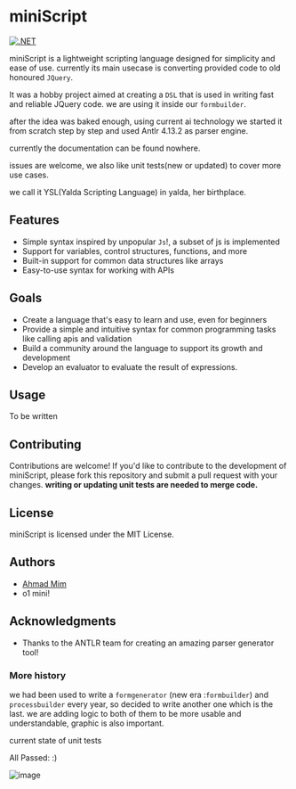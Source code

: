 # miniScript 

[![.NET](https://github.com/tunnelsoft/miniScript/actions/workflows/dotnet.yml/badge.svg?branch=main&event=push)](https://github.com/tunnelsoft/miniScript/actions/workflows/dotnet.yml)

miniScript is a lightweight scripting language designed for simplicity and ease of use. 
currently its main usecase is converting provided code to old honoured `JQuery`.

It was a hobby project aimed at creating a `DSL` that is used in writing fast and reliable JQuery code. we are using it inside our `formbuilder`. 

after the idea was baked enough, using current ai technology we started it from scratch step by step and used Antlr 4.13.2 as parser engine.

currently the documentation can be found nowhere.

issues are  welcome, we also like unit tests(new or updated) to cover more use cases.

we call it YSL(Yalda Scripting Language) in yalda, her birthplace.

## Features

*   Simple syntax inspired by unpopular `Js`!, a subset of js is implemented
*   Support for variables, control structures, functions, and more
*   Built-in support for common data structures like arrays
*   Easy-to-use syntax for working with APIs

## Goals

*   Create a language that's easy to learn and use, even for beginners
*   Provide a simple and intuitive syntax for common programming tasks like calling apis and validation
*   Build a community around the language to support its growth and development
*   Develop an evaluator to evaluate the result of expressions.

## Usage

To be written

## Contributing

Contributions are welcome! If you'd like to contribute to the development of miniScript, please fork this repository and submit a pull request with your changes.
**writing or updating unit tests are needed to merge code.**

## License

miniScript is licensed under the MIT License.

## Authors

*   [Ahmad Mim](https://github.com/tunnelsoft)
*   o1 mini!

## Acknowledgments

*   Thanks to the ANTLR team for creating an amazing parser generator tool!


### More history
we had been used to write a `formgenerator` (new era :`formbuilder`) and `processbuilder` every year, so decided to write another one which is the last.
we are adding logic to both of them to be more usable and understandable, graphic is also important.


current state of unit tests

All Passed: :)

![image](https://github.com/user-attachments/assets/73ec3ee8-ec46-410f-92c3-6852fc67b659)

